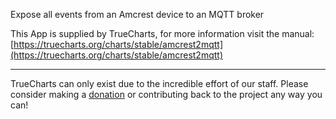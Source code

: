 Expose all events from an Amcrest device to an MQTT broker

This App is supplied by TrueCharts, for more information visit the manual: [https://truecharts.org/charts/stable/amcrest2mqtt](https://truecharts.org/charts/stable/amcrest2mqtt)

---

TrueCharts can only exist due to the incredible effort of our staff.
Please consider making a [donation](https://truecharts.org/about/sponsor) or contributing back to the project any way you can!
